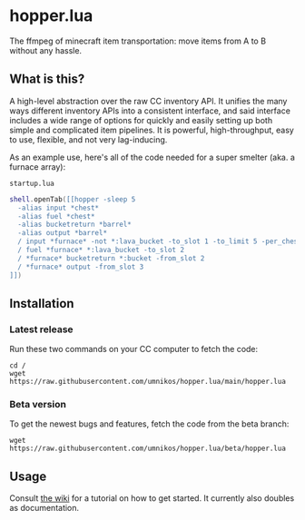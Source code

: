 # hopper.lua
The ffmpeg of minecraft item transportation: move items from A to B without any hassle.

## What is this?
A high-level abstraction over the raw CC inventory API.
It unifies the many ways different inventory APIs into a consistent interface, and 
said interface includes a wide range of options for quickly and easily setting up both simple and complicated item pipelines.
It is powerful, high-throughput, easy to use, flexible, and not very lag-inducing.

As an example use, here's all of the code needed for a super smelter (aka. a furnace array):

`startup.lua`

```lua
shell.openTab([[hopper -sleep 5
  -alias input *chest*
  -alias fuel *chest*
  -alias bucketreturn *barrel*
  -alias output *barrel*
  / input *furnace* -not *:lava_bucket -to_slot 1 -to_limit 5 -per_chest
  / fuel *furnace* *:lava_bucket -to_slot 2
  / *furnace* bucketreturn *:bucket -from_slot 2 
  / *furnace* output -from_slot 3
]])
```

## Installation

### Latest release

Run these two commands on your CC computer to fetch the code:
```
cd /
wget https://raw.githubusercontent.com/umnikos/hopper.lua/main/hopper.lua
```

### Beta version

To get the newest bugs and features, fetch the code from the beta branch:
```
wget https://raw.githubusercontent.com/umnikos/hopper.lua/beta/hopper.lua
```

## Usage

Consult [the wiki](https://github.com/umnikos/hopper.lua/wiki/Basic-usage) for a tutorial on how to get started. It currently also doubles as documentation.
